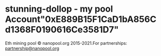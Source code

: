 # stunning-dollop - my pool Account"0xE889B15F1CaD1bA856Cd1368F0190616Ce3581D7" 
 Eth mining pool © nanopool.org 2015-2021.For partnerships: partnership@nanopool.org
